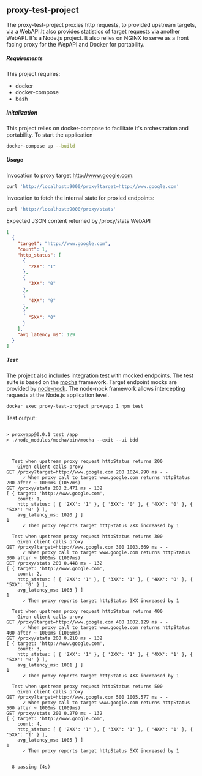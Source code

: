 ## proxy-test-project
The proxy-test-project proxies http requests, to provided upstream targets, via a WebAPI.It also provides statistics of 
target requests via another WebAPI.
It's a Node.js project. It also relies on NGINX to serve as a front facing proxy for the WepAPI and
Docker for portability.

##### Requirements
This project requires:
* docker
* docker-compose
* bash

##### Initalization
This project relies on docker-compose to facilitate it's orchestration and portability.
To start the application
```bash
docker-compose up --build
```
##### Usage
Invocation to proxy target http://www.google.com:
```bash
curl 'http://localhost:9000/proxy?target=http://www.google.com'
```
Invocation to fetch the internal state for proxied endpoints:
```bash
curl 'http://localhost:9000/proxy/stats'
```
Expected JSON content returned by /proxy/stats WebAPI 
```json
[
  {
    "target": "http://www.google.com",
    "count": 1,
    "http_status": [
      {
        "2XX": "1"
      },
      {
        "3XX": "0"
      },
      {
        "4XX": "0"
      },
      {
        "5XX": "0"
      }
    ],
    "avg_latency_ms": 129
  }
]
```
##### Test
The project also includes integration test with mocked endpoints.
The test suite is based on the [mocha](https://mochajs.org/) framework. Target endpoint mocks
are provided by [node-nock](https://github.com/node-nock/nock). The node-nock framework
allows intercepting requests at the Node.js application level.

```bash
docker exec proxy-test-project_proxyapp_1 npm test
```
Test output:
```text

> proxyapp@0.0.1 test /app
> ./node_modules/mocha/bin/mocha --exit --ui bdd



  Test when upstream proxy request httpStatus returns 200
    Given client calls proxy
GET /proxy?target=http://www.google.com 200 1024.990 ms - -
      ✓ When proxy call to target www.google.com returns httpStatus 200 after ~ 1000ms (1057ms)
GET /proxy/stats 200 2.471 ms - 132
[ { target: 'http://www.google.com',
    count: 1,
    http_status: [ { '2XX': '1' }, { '3XX': '0' }, { '4XX': '0' }, { '5XX': '0' } ],
    avg_latency_ms: 1020 } ]
1
      ✓ Then proxy reports target httpStatus 2XX increased by 1

  Test when upstream proxy request httpStatus returns 300
    Given client calls proxy
GET /proxy?target=http://www.google.com 300 1003.669 ms - -
      ✓ When proxy call to target www.google.com returns httpStatus 300 after ~ 1000ms (1007ms)
GET /proxy/stats 200 0.448 ms - 132
[ { target: 'http://www.google.com',
    count: 2,
    http_status: [ { '2XX': '1' }, { '3XX': '1' }, { '4XX': '0' }, { '5XX': '0' } ],
    avg_latency_ms: 1003 } ]
1
      ✓ Then proxy reports target httpStatus 3XX increased by 1

  Test when upstream proxy request httpStatus returns 400
    Given client calls proxy
GET /proxy?target=http://www.google.com 400 1002.129 ms - -
      ✓ When proxy call to target www.google.com returns httpStatus 400 after ~ 1000ms (1006ms)
GET /proxy/stats 200 0.210 ms - 132
[ { target: 'http://www.google.com',
    count: 3,
    http_status: [ { '2XX': '1' }, { '3XX': '1' }, { '4XX': '1' }, { '5XX': '0' } ],
    avg_latency_ms: 1001 } ]
1
      ✓ Then proxy reports target httpStatus 4XX increased by 1

  Test when upstream proxy request httpStatus returns 500
    Given client calls proxy
GET /proxy?target=http://www.google.com 500 1005.577 ms - -
      ✓ When proxy call to target www.google.com returns httpStatus 500 after ~ 1000ms (1009ms)
GET /proxy/stats 200 0.270 ms - 132
[ { target: 'http://www.google.com',
    count: 4,
    http_status: [ { '2XX': '1' }, { '3XX': '1' }, { '4XX': '1' }, { '5XX': '1' } ],
    avg_latency_ms: 1005 } ]
1
      ✓ Then proxy reports target httpStatus 5XX increased by 1


  8 passing (4s)

```
